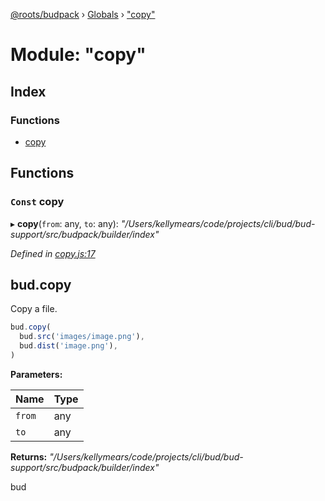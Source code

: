 [@roots/budpack](../README.md) › [Globals](../globals.md) › ["copy"](_copy_.md)

# Module: "copy"

## Index

### Functions

* [copy](_copy_.md#const-copy)

## Functions

### `Const` copy

▸ **copy**(`from`: any, `to`: any): *"/Users/kellymears/code/projects/cli/bud/bud-support/src/budpack/builder/index"*

*Defined in [copy.js:17](https://github.com/roots/bud-support/blob/91a13d1/src/budpack/builder/api/copy.js#L17)*

## bud.copy

Copy a file.

```js
bud.copy(
  bud.src('images/image.png'),
  bud.dist('image.png'),
)
```

**Parameters:**

Name | Type |
------ | ------ |
`from` | any |
`to` | any |

**Returns:** *"/Users/kellymears/code/projects/cli/bud/bud-support/src/budpack/builder/index"*

bud

